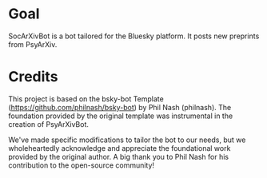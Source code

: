 # Goal
SocArXivBot is a bot tailored for the Bluesky platform. It posts new preprints from PsyArXiv.

# Credits
This project is based on the bsky-bot Template (https://github.com/philnash/bsky-bot) by Phil Nash (philnash). The foundation provided by the original template was instrumental in the creation of PsyArXivBot.

We've made specific modifications to tailor the bot to our needs, but we wholeheartedly acknowledge and appreciate the foundational work provided by the original author. A big thank you to Phil Nash for his contribution to the open-source community!